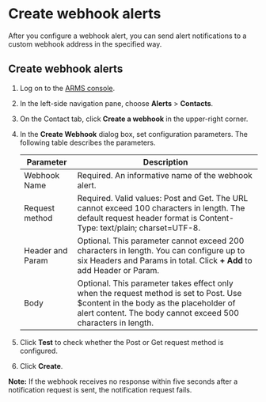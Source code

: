 # Create webhook alerts

After you configure a webhook alert, you can send alert notifications to a custom webhook address in the specified way.

## Create webhook alerts

1.  Log on to the [ARMS console](https://arms-intl.console.aliyun.com/).

2.  In the left-side navigation pane, choose **Alerts** \> **Contacts**.

3.  On the Contact tab, click **Create a webhook** in the upper-right corner.

4.  In the **Create Webhook** dialog box, set configuration parameters. The following table describes the parameters.

    |Parameter|Description|
    |---------|-----------|
    |Webhook Name|Required. An informative name of the webhook alert.|
    |Request method|Required. Valid values: Post and Get. The URL cannot exceed 100 characters in length. The default request header format is Content-Type: text/plain; charset=UTF-8.|
    |Header and Param|Optional. This parameter cannot exceed 200 characters in length. You can configure up to six Headers and Params in total. Click **+ Add** to add Header or Param.|
    |Body|Optional. This parameter takes effect only when the request method is set to Post. Use $content in the body as the placeholder of alert content. The body cannot exceed 500 characters in length.|

5.  Click **Test** to check whether the Post or Get request method is configured.

6.  Click **Create**.


**Note:** If the webhook receives no response within five seconds after a notification request is sent, the notification request fails.


